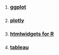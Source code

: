 1. ### [ggplot](http://ggplot2.org/)
2. ### [plotly](http://help.plot.ly/)
3. ### [htmlwidgets for R](http://www.htmlwidgets.org/)
4. ### [tableau](https://www.tableau.com)
